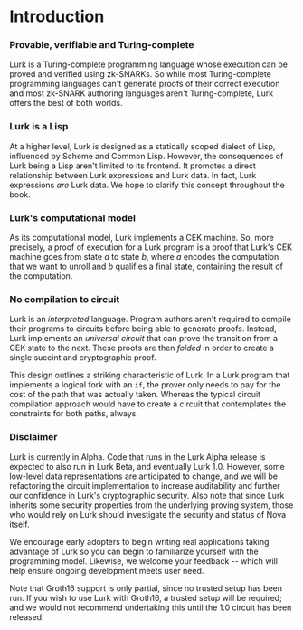 # Introduction

### Provable, verifiable and Turing-complete

Lurk is a Turing-complete programming language whose execution can be proved and verified using zk-SNARKs.
So while most Turing-complete programming languages can't generate proofs of their correct execution and most zk-SNARK authoring languages aren't Turing-complete, Lurk offers the best of both worlds.

### Lurk is a Lisp

At a higher level, Lurk is designed as a statically scoped dialect of Lisp, influenced by Scheme and Common Lisp.
However, the consequences of Lurk being a Lisp aren't limited to its frontend.
It promotes a direct relationship between Lurk expressions and Lurk data.
In fact, Lurk expressions *are* Lurk data.
We hope to clarify this concept throughout the book.

### Lurk's computational model

As its computational model, Lurk implements a CEK machine.
So, more precisely, a proof of execution for a Lurk program is a proof that Lurk's CEK machine goes from state *a* to state *b*, where *a* encodes the computation that we want to unroll and *b* qualifies a final state, containing the result of the computation.

### No compilation to circuit

Lurk is an *interpreted* language.
Program authors aren't required to compile their programs to circuits before being able to generate proofs.
Instead, Lurk implements an *universal circuit* that can prove the transition from a CEK state to the next.
These proofs are then *folded* in order to create a single succint and cryptographic proof.

This design outlines a striking characteristic of Lurk.
In a Lurk program that implements a logical fork with an `if`, the prover only needs to pay for the cost of the path that was actually taken.
Whereas the typical circuit compilation approach would have to create a circuit that contemplates the constraints for both paths, always.

### Disclaimer

Lurk is currently in Alpha.
Code that runs in the Lurk Alpha release is expected to also run in Lurk Beta, and eventually Lurk 1.0.
However, some low-level data representations are anticipated to change, and we will be refactoring the circuit implementation to increase auditability and further our confidence in Lurk's cryptographic security.
Also note that since Lurk inherits some security properties from the underlying proving system, those who would rely on Lurk should investigate the security and status of Nova itself.

We encourage early adopters to begin writing real applications taking advantage of Lurk so you can begin to familiarize yourself with the programming model.
Likewise, we welcome your feedback -- which will help ensure ongoing development meets user need.

Note that Groth16 support is only partial, since no trusted setup has been run. If you wish to use Lurk with Groth16, a trusted setup will be required; and we would not recommend undertaking this until the 1.0 circuit has been released.
